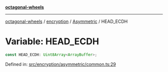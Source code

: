 [**octagonal-wheels**](../../../README.md)

***

[octagonal-wheels](../../../modules.md) / [encryption](../../README.md) / [Asymmetric](../README.md) / HEAD\_ECDH

# Variable: HEAD\_ECDH

```ts
const HEAD_ECDH: Uint8Array<ArrayBuffer>;
```

Defined in: [src/encryption/asymmetric/common.ts:29](https://github.com/vrtmrz/octagonal-wheels/blob/main/src/encryption/asymmetric/common.ts#L29)
